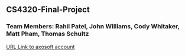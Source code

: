 ## CS4320-Final-Project
<h3>Team Members: Rahil Patel, John Williams, Cody Whitaker, Matt Pham, Thomas Schultz</h3>

[URL Link to axosoft account](https://mattpham.axosoft.com/)
